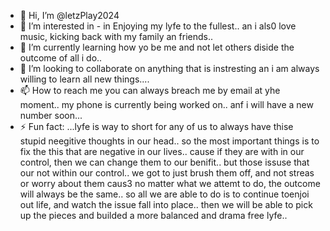 - 👋 Hi, I’m @letzPlay2024
- 👀 I’m interested in - in Enjoying my lyfe to the fullest.. an i als0 love music, kicking back with my family an friends..
- 🌱 I’m currently learning  how yo be me and  not let others diside the outcome of all i do..
- 💞️ I’m looking to collaborate on  anything that is instresting an i am always willing to learn all new things....
- 📫 How to reach me  you can always breach me by email at yhe moment.. my phone is currently being worked on.. anf i will have a new number soon...
- ⚡ Fun fact: ...lyfe is way to short for any of us to always have thise stupid neegitive thoughts in our head.. so the most important things is to fix the this that  are negative in our lives.. cause if they are with in our control, then we can change them to our benifit.. but those issuse that our not within our control.. we got to just brush them off, and not streas or worry about them caus3 no matter what we attemt to do, the outcome will always be the same.. so all we are able to do is to continue toenjoi out life, and watch the issue fall into place.. then we will be able to pick up the pieces and builded a more balanced and drama free lyfe..

<!---
letzPlay2024/letzPlay2024 is a ✨ special ✨ repository because its `README.md` (this file) appears on your GitHub profile.
You can click the Preview link to take a look at your changes.
--->
